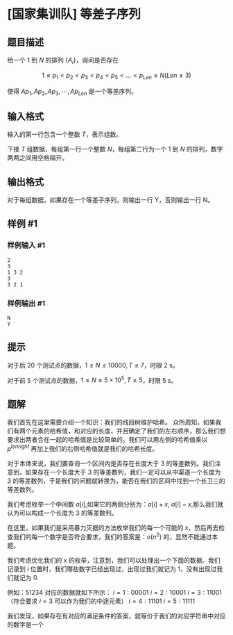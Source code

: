 # [国家集训队] 等差子序列

## 题目描述

给一个 $1$ 到 $N$ 的排列 $\{A_i\}$，询问是否存在

$$1 \le p_1<p_2<p_3<p_4<p_5<…<p_{Len} \le N (Len \ge 3)$$

使得 $Ap_1,Ap_2,Ap_3,\cdots,Ap_{Len}$ 是一个等差序列。

## 输入格式

输入的第一行包含一个整数 $T$，表示组数。

下接 $T$ 组数据，每组第一行一个整数 $N$，每组第二行为一个 $1$ 到 $N$ 的排列，数字两两之间用空格隔开。

## 输出格式

对于每组数据，如果存在一个等差子序列，则输出一行 Y，否则输出一行 N。

## 样例 #1

### 样例输入 #1

```
2
3
1 3 2
3
3 2 1
```

### 样例输出 #1

```
N
Y
```

## 提示

对于后 $20$ 个测试点的数据，$1 \leq N \leq10000,T\leq 7$，时限 2 s。

对于前 $5$ 个测试点的数据，$1 \leq N \leq 5\times 10^5,T \leq 5$，时限 5 s。


## 题解
我们首先在这里需要介绍一个知识：我们的线段树维护哈希。
众所周知，如果我们有两个元素的哈希值，和对应的长度，并且确定了我们的左右顺序，那么我们想要求出两者合在一起的哈希值是比较简单的。我们可以用左侧的哈希值乘以 $p^{lenright}$ 再加上我们的右侧哈希值就是我们的哈希长度。

对于本体来说，我们要查询一个区间内是否存在长度大于 3 的等差数列。我们注意到，如果存在一个长度大于 3 的等差数列，我们一定可以从中渠道一个长度为 3 的等差数列，于是我们的问题就转换为，能否在我们的区间中找到一个长卫三的等差数列。

我们考虑枚举一个中间数 $a[i]$,如果它的两侧分别为：$a[i]+x$, $a[i]-x$,那么我们就认为可以构成一个长度为 3 的等差数列。

在这里，如果我们是采用暴力灭据的方法枚举我们的每一个可能的 x，然后再去检查我们的每一个数字是否符合要求，我们的答案是：$o(n^2)$ 的，显然不能通过本题。

我们考虑优化我们的 x 的枚举，注意到，我们可以处理出一个下面的数据。我们记录到 i 位置时，我们哪些数字已经出现过，出现过我们就记为 1，没有出现过我们就记为 0.

例如：$51234$ 对应的数据就如下所示：
$i=1: 00001$
$i=2:10001$
$i=3:11001$（符合要求 $i=3$ 可以作为我们的中途元素）
$i=4:11101$
$i=5:11111$

我们发现，如果存在有对应的满足条件的答案，就等价于我们的对应字符串中对应的数字是一个